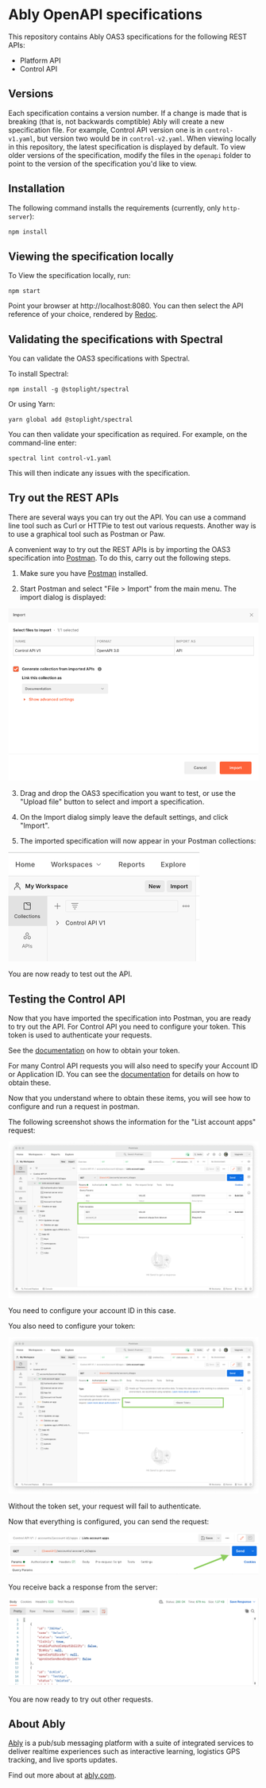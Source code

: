 # Ably OpenAPI specifications

This repository contains Ably OAS3 specifications for the following REST APIs:

* Platform API
* Control API

## Versions

Each specification contains a version number. If a change is made that is breaking (that is, not backwards comptible) Ably will create a new specification file. For example, Control API version one is in `control-v1.yaml`, but version two would be in `control-v2.yaml`. When viewing locally in this repository, the latest specification is displayed by default. To view older versions of the specification, modify the files in the `openapi` folder to point to the version of the specification you'd like to view.

## Installation

The following command installs the requirements (currently, only `http-server`):

```sh
npm install
```

## Viewing the specification locally

To View the specification locally, run: 

```
npm start
```

Point your browser at http://localhost:8080. You can then select the API reference of your choice, rendered by [Redoc](https://github.com/Redocly/redoc).

## Validating the specifications with Spectral

You can validate the OAS3 specifications with Spectral. 

To install Spectral:

```
npm install -g @stoplight/spectral
```

Or using Yarn:

```
yarn global add @stoplight/spectral
```

You can then validate your specification as required. For example, on the command-line enter:

```
spectral lint control-v1.yaml
```

This will then indicate any issues with the specification.

## Try out the REST APIs

There are several ways you can try out the API. You can use a command line tool such as Curl or HTTPie to test out various requests. Another way is to use a graphical tool such as Postman or Paw.

A convenient way to try out the REST APIs is by importing the OAS3 specification into [Postman](https://www.postman.com/). To do this, carry out the following steps. 

1. Make sure you have [Postman](https://www.postman.com/) installed.

2. Start Postman and select "File > Import" from the main menu. The import dialog is displayed:

![Postman import dialog](./images/postman-import.png "Postman import dialog")

3. Drag and drop the OAS3 specification you want to test, or use the "Upload file" button to select and import a specification.

4. On the Import dialog simply leave the default settings, and click "Import".

5. The imported specification will now appear in your Postman collections:

![Postman imported collection](./images/imported-collection.png "Postman imported collection")

You are now ready to test out the API.

## Testing the Control API

Now that you have imported the specification into Postman, you are ready to try out the API. For Control API you need to configure your token. This token is used to authenticate your requests.

See the [documentation](ADD-LINK) on how to obtain your token.

For many Control API requests you will also need to specify your Account ID or Application ID. You can see the [documentation](ADD-LINK) for details on how to obtain these.

Now that you understand where to obtain these items, you will see how to configure and run a request in postman. 

The following screenshot shows the information for the "List account apps" request:

![App list request](./images/app-list-request.png "App list request")

You need to configure your account ID in this case.

You also need to configure your token:

![Bearer token](./images/bearer-token.png "Bearer token")

Without the token set, your request will fail to authenticate.

Now that everything is configured, you can send the request:

![Send request](./images/send-request.png "Send request")

You receive back a response from the server:

![Response](./images/response.png "Response")

You are now ready to try out other requests.

## About Ably

[Ably](https://ably.com) is a pub/sub messaging platform with a suite of integrated services to deliver realtime experiences such as interactive learning, logistics GPS tracking, and live sports updates.

Find out more about at [ably.com](https://ably.com).
